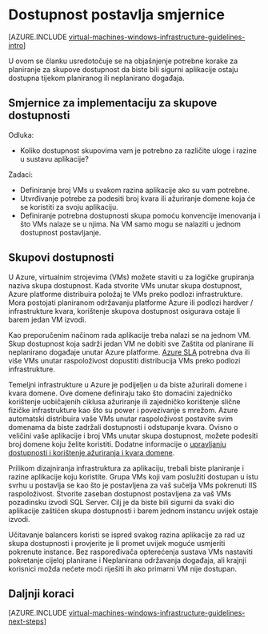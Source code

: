 <properties
    pageTitle="Upute za postavljanje dostupnosti | Microsoft Azure"
    description="Saznajte više o ključa dizajna i implementaciju smjernice za implementaciju skupove dostupnost servisa Azure Infrastruktura sustava."
    documentationCenter=""
    services="virtual-machines-windows"
    authors="iainfoulds"
    manager="timlt"
    editor=""
    tags="azure-resource-manager"/>

<tags
    ms.service="virtual-machines-windows"
    ms.workload="infrastructure-services"
    ms.tgt_pltfrm="vm-windows"
    ms.devlang="na"
    ms.topic="article"
    ms.date="09/08/2016"
    ms.author="iainfou"/>

# <a name="availability-sets-guidelines"></a>Dostupnost postavlja smjernice

[AZURE.INCLUDE [virtual-machines-windows-infrastructure-guidelines-intro](../../includes/virtual-machines-windows-infrastructure-guidelines-intro.md)] 

U ovom se članku usredotočuje se na objašnjenje potrebne korake za planiranje za skupove dostupnost da biste bili sigurni aplikacije ostaju dostupna tijekom planiranog ili neplanirano događaja.

## <a name="implementation-guidelines-for-availability-sets"></a>Smjernice za implementaciju za skupove dostupnosti

Odluka:

- Koliko dostupnost skupovima vam je potrebno za različite uloge i razine u sustavu aplikacije?

Zadaci:

- Definiranje broj VMs u svakom razina aplikacije ako su vam potrebne.
- Utvrđivanje potrebe za podesiti broj kvara ili ažuriranje domene koja će se koristiti za svoju aplikaciju.
- Definiranje potrebna dostupnosti skupa pomoću konvencije imenovanja i što VMs nalaze se u njima. Na VM samo mogu se nalaziti u jednom dostupnost postavljanje. 

## <a name="availability-sets"></a>Skupovi dostupnosti

U Azure, virtualnim strojevima (VMs) možete staviti u za logičke grupiranja naziva skupa dostupnost. Kada stvorite VMs unutar skupa dostupnost, Azure platforme distribuira položaj te VMs preko podlozi infrastrukture. Mora postojati planiranom održavanju platforme Azure ili podlozi hardver / infrastrukture kvara, korištenje skupova dostupnost osigurava ostaje li barem jedan VM izvodi.

Kao preporučenim načinom rada aplikacije treba nalazi se na jednom VM. Skup dostupnost koja sadrži jedan VM ne dobiti sve Zaštita od planirane ili neplanirano događaje unutar Azure platforme. [Azure SLA](https://azure.microsoft.com/support/legal/sla/virtual-machines) potrebna dva ili više VMs unutar raspoloživost dopustiti distribucija VMs preko podlozi infrastrukture.

Temeljni infrastrukture u Azure je podijeljen u da biste ažurirali domene i kvara domene. Ove domene definiraju tako što domaćini zajedničko korištenje uobičajenih ciklusa ažuriranje ili zajedničko korištenje slične fizičke infrastrukture kao što su power i povezivanje s mrežom. Azure automatski distribuira vaše VMs unutar raspoloživost postavite svim domenama da biste zadržali dostupnosti i odstupanje kvara. Ovisno o veličini vaše aplikacije i broj VMs unutar skupa dostupnost, možete podesiti broj domene koju želite koristiti. Dodatne informacije o [upravljanju dostupnosti i korištenje ažuriranja i kvara domene](virtual-machines-windows-manage-availability.md).

Prilikom dizajniranja infrastruktura za aplikaciju, trebali biste planiranje i razine aplikacije koju koristite. Grupa VMs koji vam poslužiti dostupan u istu svrhu u postavlja se kao što je postavljena za vaš sučelja VMs pokrenuti IIS raspoloživost. Stvorite zaseban dostupnost postavljena za vaš VMs pozadinsku izvodi SQL Server. Cilj je da biste bili sigurni da svaki dio aplikacije zaštićen skupa dostupnosti i barem jednom instancu uvijek ostaje izvodi.

Učitavanje balancers koristi se ispred svakog razina aplikacije za rad uz skupa dostupnosti i provjerite je li promet uvijek moguće usmjeriti pokrenute instance. Bez raspoređivača opterećenja sustava VMs nastaviti pokretanje cijeloj planirane i Neplanirana održavanja događaja, ali krajnji korisnici možda nećete moći riješiti ih ako primarni VM nije dostupan.


## <a name="next-steps"></a>Daljnji koraci
[AZURE.INCLUDE [virtual-machines-windows-infrastructure-guidelines-next-steps](../../includes/virtual-machines-windows-infrastructure-guidelines-next-steps.md)] 
